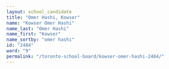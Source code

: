 ```yaml
---
layout: school_candidate
title: "Omer Hashi, Kowser"
name: "Kowser Omer Hashi"
name_last: "Omer Hashi"
name_first: "Kowser"
name_sortby: "omer hashi"
id: "2484"
ward: "9"
permalink: "/toronto-school-board/kowser-omer-hashi-2484/"
---
```

